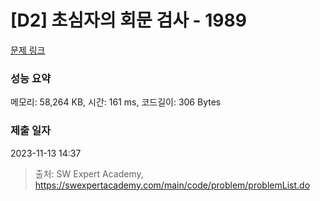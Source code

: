 # [D2] 초심자의 회문 검사 - 1989 

[문제 링크](https://swexpertacademy.com/main/code/problem/problemDetail.do?contestProbId=AV5PyTLqAf4DFAUq) 

### 성능 요약

메모리: 58,264 KB, 시간: 161 ms, 코드길이: 306 Bytes

### 제출 일자

2023-11-13 14:37



> 출처: SW Expert Academy, https://swexpertacademy.com/main/code/problem/problemList.do